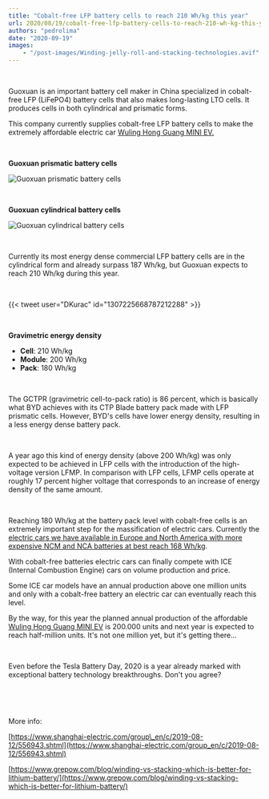 ```yaml
---
title: "Cobalt-free LFP battery cells to reach 210 Wh/kg this year"
url: 2020/08/19/cobalt-free-lfp-battery-cells-to-reach-210-wh-kg-this-year
authors: "pedrolima"
date: "2020-09-19"
images: 
    - "/post-images/Winding-jelly-roll-and-stacking-technologies.avif"
---
```


 

Guoxuan is an important battery cell maker in China specialized in cobalt-free LFP (LiFePO4) battery cells that also makes long-lasting LTO cells. It produces cells in both cylindrical and prismatic forms.

This company currently supplies cobalt-free LFP battery cells to make the extremely affordable electric car [Wuling Hong Guang MINI EV.](/2020/08/26/wuling-hong-guang-mini-ev-had-a-strong-first-full-sales-month/)

 

**Guoxuan prismatic battery cells**

![Guoxuan prismatic battery cells](post-images/Guoxuan-prismatic-battery-cells.avif)

 

**Guoxuan cylindrical battery cells**

![Guoxuan cylindrical battery cells](post-images/Guoxuan-cylindrical-battery-cells.avif)

 

Currently its most energy dense commercial LFP battery cells are in the cylindrical form and already surpass 187 Wh/kg, but Guoxuan expects to reach 210 Wh/kg during this year.

 

{{< tweet user="DKurac" id="1307225668787212288" >}}

 

**Gravimetric energy density**

- **Cell**: 210 Wh/kg
- **Module**: 200 Wh/kg
- **Pack**: 180 Wh/kg

 

The GCTPR (gravimetric cell-to-pack ratio) is 86 percent, which is basically what BYD achieves with its CTP Blade battery pack made with LFP prismatic cells. However, BYD's cells have lower energy density, resulting in a less energy dense battery pack.

 

A year ago this kind of energy density (above 200 Wh/kg) was only expected to be achieved in LFP cells with the introduction of the high-voltage version LFMP. In comparison with LFP cells, LFMP cells operate at roughly 17 percent higher voltage that corresponds to an increase of energy density of the same amount.

 

Reaching 180 Wh/kg at the battery pack level with cobalt-free cells is an extremely important step for the massification of electric cars. Currently the [electric cars we have available in Europe and North America with more expensive NCM and NCA batteries at best reach 168 Wh/kg](/2020/04/04/comparison-of-different-ev-batteries-in-2020/).

With cobalt-free batteries electric cars can finally compete with ICE (Internal Combustion Engine) cars on volume production and price.

Some ICE car models have an annual production above one million units and only with a cobalt-free battery an electric car can eventually reach this level.

By the way, for this year the planned annual production of the affordable [Wuling Hong Guang MINI EV](/2020/08/26/wuling-hong-guang-mini-ev-had-a-strong-first-full-sales-month/) is 200.000 units and next year is expected to reach half-million units. It's not one million yet, but it's getting there...

 

Even before the Tesla Battery Day, 2020 is a year already marked with exceptional battery technology breakthroughs. Don't you agree?

 

 

More info:

[https://www.shanghai-electric.com/group\_en/c/2019-08-12/556943.shtml](https://www.shanghai-electric.com/group_en/c/2019-08-12/556943.shtml)

[https://www.grepow.com/blog/winding-vs-stacking-which-is-better-for-lithium-battery/](https://www.grepow.com/blog/winding-vs-stacking-which-is-better-for-lithium-battery/)
